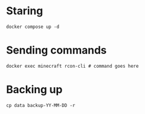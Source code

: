 # Staring

```
docker compose up -d
```

# Sending commands

```
docker exec minecraft rcon-cli # command goes here
```

# Backing up

```
cp data backup-YY-MM-DD -r
```
